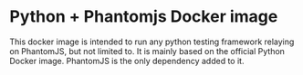 # Python + Phantomjs Docker image

This docker image is intended to run any python testing framework relaying on PhantomJS, but not limited to. It is mainly based on the official Python Docker image. PhantomJS is the only dependency added to it.